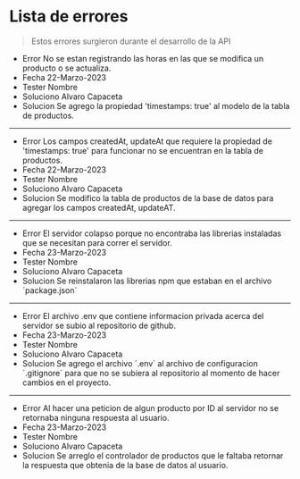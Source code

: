 # Lista de errores

> Estos errores surgieron durante el desarrollo de la API

- Error
  No se estan registrando las horas en las que se
  modifica un producto o se actualiza.
- Fecha
  22-Marzo-2023
- Tester
  Nombre
- Soluciono
  Alvaro Capaceta
- Solucion
  Se agrego la propiedad 'timestamps: true' al modelo
  de la tabla de productos.

---

- Error
  Los campos createdAt, updateAt que requiere la
  propiedad de 'timestamps: true' para funcionar
  no se encuentran en la tabla de productos.
- Fecha
  22-Marzo-2023
- Tester
  Nombre
- Soluciono
  Alvaro Capaceta
- Solucion
  Se modifico la tabla de productos de la base de datos
  para agregar los campos createdAt, updateAT.

---

- Error
  El servidor colapso porque no encontraba
  las librerias instaladas que se necesitan
  para correr el servidor.
- Fecha
  23-Marzo-2023
- Tester
  Nombre
- Soluciono
  Alvaro Capaceta
- Solucion
  Se reinstalaron las librerias npm que
  estaban en el archivo ´package.json´

---

- Error
  El archivo .env que contiene informacion
  privada acerca del servidor se subio
  al repositorio de github.
- Fecha
  23-Marzo-2023
- Tester
  Nombre
- Soluciono
  Alvaro Capaceta
- Solucion
  Se agrego el archivo ´.env´ al
  archivo de configuracion ´.gitignore´
  para que no se subiera al repositorio
  al momento de hacer cambios en el
  proyecto.

---

- Error
  Al hacer una peticion de algun
  producto por ID al servidor no se
  retornaba ninguna respuesta al usuario.
- Fecha
  23-Marzo-2023
- Tester
  Nombre
- Soluciono
  Alvaro Capaceta
- Solucion
  Se arreglo el controlador de productos
  que le faltaba retornar la respuesta que
  obtenia de la base de datos al usuario.

